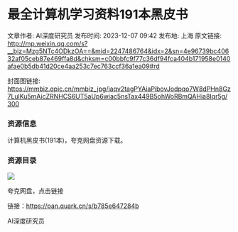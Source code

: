 # 最全计算机学习资料191本黑皮书

文章作者: AI深度研究员
发布时间: 2023-12-07 09:42
发布地: 上海
原文链接: http://mp.weixin.qq.com/s?__biz=Mzg5NTc4ODkzOA==&mid=2247486764&idx=2&sn=4e96739bc40632af05ceb87e469ffa8d&chksm=c00bbfc9f77c36df94fca404b171958e0140afae0b5db41d20ce4aa253c7ec763ccf36a1ea09#rd

封面图链接: https://mmbiz.qpic.cn/mmbiz_jpg/iaqv2tagPYAiaPibovJodpqo7W8dPHn8Gz7LulKu5mAicZRNHCS6UT5aUp6wiac5nsTax449B5ohWoRBmQAHia8Iqr5g/300

### 资源信息

计算机黑皮书(191本)，夸克网盘资源下载。

### 资源目录

![](https://mmbiz.qpic.cn/mmbiz_jpg/iaqv2tagPYAiaPibovJodpqo7W8dPHn8Gz779MC3zibPZ8muLqGrwsEJD5mTUA3Yqv4iaV1VaRHU5keZnPxzAN6qeTQ/640?wx_fmt=jpeg&from=appmsg)

  

夸克网盘，点击链接

链接：https://pan.quark.cn/s/b785e647284b

  

AI深度研究员

